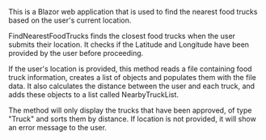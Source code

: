 This is a Blazor web application that is used to find the nearest food trucks based on the user's current location. 

FindNearestFoodTrucks finds the closest food trucks when the user submits their location. It checks if the Latitude and Longitude have been provided by the user before proceeding.

If the user's location is provided, this method reads a file containing food truck information, creates a list of objects and populates them with the file data. It also calculates the distance between the user and each truck, and adds these objects to a list called NearbyTruckList.

The method will only display the trucks that have been approved, of type "Truck" and sorts them by distance. If location is not provided, it will show an error message to the user.
